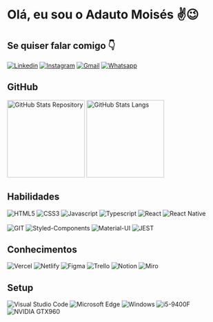 # Olá, eu sou o Adauto Moisés ✌️😉

## Se quiser falar comigo 👇

[![Linkedin](https://img.shields.io/badge/LinkedIn-0077B5?style=for-the-badge&logo=linkedin&logoColor=white)](https://www.linkedin.com/in/adautomoises/)
[![Instagram](https://img.shields.io/badge/Instagram-E4405F?style=for-the-badge&logo=instagram&logoColor=white)](https://www.instagram.com/adautomoises/)
[![Gmail](https://img.shields.io/badge/Gmail-D14836?style=for-the-badge&logo=gmail&logoColor=white)](mailto:adautomaleandro@gmail.com)
[![Whatsapp](https://img.shields.io/badge/WhatsApp-25D366?style=for-the-badge&logo=whatsapp&logoColor=white)](https://wa.me/5585997508822?text=Ol%C3%A1%2C+te+encontrei+pelo+GitHub.+Vamos+trocar+uma+ideia%3F)

## GitHub

<img height="180em" src="https://github-readme-stats.vercel.app/api?username=adautomoises&count_private=true&show_icons=true&theme=tokyonight&text_color=fff" alt="GitHub Stats Repository"/> <img height="180em" src="https://github-readme-stats-eight-theta.vercel.app/api/top-langs/?username=adautomoises&layout=compact&langs_count=6&include_all_commits=true&count_private=true&theme=tokyonight&text_color=fff" alt="GitHub Stats Langs">

## Habilidades

<div style="display:inline_block">
    <img aling="center" alt="HTML5" src="https://img.shields.io/badge/HTML5-E34F26?style=for-the-badge&logo=html5&logoColor=white">
    <img aling="center" alt="CSS3" src="https://img.shields.io/badge/CSS3-1572B6?style=for-the-badge&logo=css3&logoColor=white">
    <img aling="center" alt="Javascript" src="https://img.shields.io/badge/JavaScript-F7DF1E?style=for-the-badge&logo=javascript&logoColor=black">
    <img aling="center" alt="Typescript" src="https://img.shields.io/badge/TypeScript-007ACC?style=for-the-badge&logo=typescript&logoColor=white">
    <img aling="center" alt="React" src="https://img.shields.io/badge/React-20232A?style=for-the-badge&logo=react&logoColor=61DAFB">
    <img aling="center" alt="React Native" src="https://img.shields.io/badge/React_Native-20232A?style=for-the-badge&logo=react&logoColor=61DAFB">
</div>
<div><br/></div>
<div style="display:inline_block">
  <img aling="center" alt="GIT" src="https://img.shields.io/badge/GIT-E44C30?style=for-the-badge&logo=git&logoColor=white">
  <img aling="center" alt="Styled-Components" src="https://img.shields.io/badge/styled--components-DB7093?style=for-the-badge&logo=styled-components&logoColor=white">
  <img aling="center" alt="Material-UI" src="https://img.shields.io/badge/Material--UI-0081CB?style=for-the-badge&logo=material-ui&logoColor=white">
  <img aling="center" alt="JEST" src="https://img.shields.io/badge/Jest-323330?style=for-the-badge&logo=Jest&logoColor=white">
</div>

## Conhecimentos

<div style="display:inline_block">
  <img aling="center" alt="Vercel" src="https://img.shields.io/badge/Vercel-000000?style=for-the-badge&logo=vercel&logoColor=white">
  <img aling="center" alt="Netlify" src="https://img.shields.io/badge/Netlify-00C7B7?style=for-the-badge&logo=netlify&logoColor=white">
  <img aling="center" alt="Figma" src="https://img.shields.io/badge/Figma-F24E1E?style=for-the-badge&logo=figma&logoColor=white">
  <img aling="center" alt="Trello" src="https://img.shields.io/badge/Trello-0052CC?style=for-the-badge&logo=trello&logoColor=white">
  <img aling="center" alt="Notion" src="https://img.shields.io/badge/Notion-000000?style=for-the-badge&logo=notion&logoColor=white">
  <img aling="center" alt="Miro" src="https://img.shields.io/badge/Miro-050038?style=for-the-badge&logo=Miro&logoColor=white">
</div>

## Setup

<div style="display:inline_block">
  <img aling="center" alt="Visual Studio Code" src="https://img.shields.io/badge/Visual_Studio_Code-0078D4?style=for-the-badge&logo=visual%20studio%20code&logoColor=white">
  <img aling="center" alt="Microsoft Edge" src="https://img.shields.io/badge/Microsoft_Edge-0078D7?style=for-the-badge&logo=Microsoft-edge&logoColor=white">
  <img aling="center" alt="Windows" src="https://img.shields.io/badge/Windows_10-0078D6?style=for-the-badge&logo=windows&logoColor=white">
  <img aling="center" alt="i5-9400F" src="https://img.shields.io/badge/Intel-Core_i5_9th-0071C5?style=for-the-badge&logo=intel&logoColor=white">
  <img aling="center" alt="NVIDIA GTX960" src="https://img.shields.io/badge/NVIDIA-GTX960-76B900?style=for-the-badge&logo=nvidia&logoColor=white">
</div>
